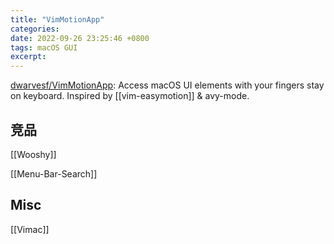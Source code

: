 ```yaml
---
title: "VimMotionApp"
categories: 
date: 2022-09-26 23:25:46 +0800
tags: macOS GUI
excerpt: 
---
```


[dwarvesf/VimMotionApp](https://github.com/dwarvesf/VimMotionApp): Access macOS UI elements with your fingers stay on keyboard. Inspired by [[vim-easymotion]] & avy-mode.

## 竞品

[[Wooshy]]





[[Menu-Bar-Search]]



## Misc

[[Vimac]]



